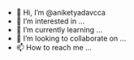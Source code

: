 - 👋 Hi, I’m @aniketyadavcca
- 👀 I’m interested in ...
- 🌱 I’m currently learning ...
- 💞️ I’m looking to collaborate on ...
- 📫 How to reach me ...

<!---
aniketyadavcca/aniketyadavcca is a ✨ special ✨ repository because its `README.md` (this file) appears on your GitHub profile.
You can click the Preview link to take a look at your changes.
--->
